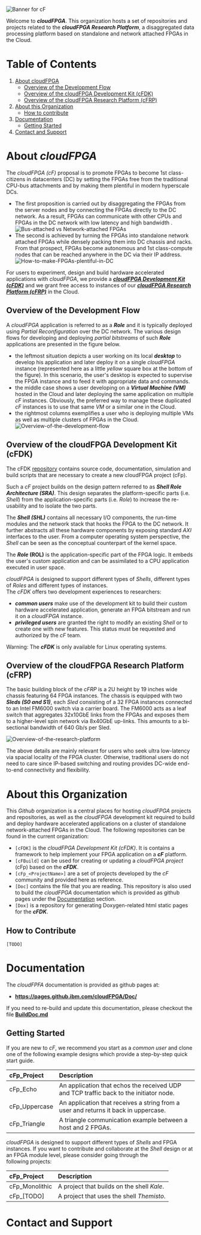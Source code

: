 ![Banner for cF](./imgs/banner.png)

Welcome to **_cloudFPGA_**. This organization hosts a set of repositories and projects related to the **_cloudFPGA 
 Research Platform_**, a disaggregated data processing platform based on standalone and network attached FPGAs in
 the Cloud.
 
 
# Table of Contents
1. [About cloudFPGA](#about-cloudfpga)
    * [Overview of the Development Flow](#overview-of-the-development-flow)
    * [Overview of the cloudFPGA Development Kit (cFDK)](#overview-of-the-cloudfpga-development-kit-cfdk)
    * [Overview of the cloudFPGA Research Platform (cFRP)](#overview-of-the-cloudfpga-research-platform-cfrp)
2. [About this Organization](#about-this-organization)
    * [How to contribute](#how-to-contribute)
3. [Documentation](#documentation)
    * [Getting Started](#getting-started)
4. [Contact and Support](#contact-and-support)


# About _cloudFPGA_
The _cloudFPGA (cF)_ proposal is to promote FPGAs to become 1st class-citizens in datacenters (DC)
 by setting the FPGAs free from the traditional CPU-bus attachments and by making them plentiful in
 modern hyperscale DCs. 
* The first proposition is carried out by disaggregating the FPGAs from the server nodes and by 
  connecting the FPGAs directly to the DC network. As a result, FPGAs can communicate with other 
  CPUs and FPGAs in the DC network with low latency and high bandwidth .
  ![Bus-attached vs Network-attached FPGAs](./imgs/about-cf-1.png)
* The second is achieved by turning the FPGAs into standalone network attached FPGAs while densely
  packing them into DC chassis and racks. From that prospect, FPGAs become autonomous and 1st class-compute
  nodes that can be reached anywhere in the DC via their IP address. 
  ![How-to-make-FPGAs-plentiful-in-DC](./imgs/about-cf-2.png)
 
For users to experiment, design and build hardware accelerated applications with _cloudFPGA_, we 
 provide a 
 [**_cloudFPGA Development Kit (cFDK)_**](#overview-of-the-cloudfpga-development-kit-(cfdk)) 
 and we grant free access to instances of our 
 [**_cloudFPGA Research Platform (cFRP)_**](#overview-of-the-cloudfpga-research-platform-(cfrp)) 
 in the Cloud.

## Overview of the Development Flow

A _cloudFPGA_ application is referred to as a **_Role_** and it is typically deployed using _Partial 
 Reconfiguration_ over the DC network. The various design flows for developing and deploying _partial bitstreams_ 
 of such **_Role_** applications are presented in the figure below.  
 * the leftmost situation depicts a user working on its local **_desktop_** to develop his application and later 
   deploy it on a single _cloudFPGA_ instance (represented here as a little _yellow_ square box at the bottom of
   the figure). In this scenario, the user's desktop is expected to supervise the FPGA instance and to feed it 
   with appropriate data and commands.    
 * the middle case shows a user developing on a **_Virtual Machine (VM)_** hosted in the Cloud and later 
   deploying the same application on multiple _cF_ instances. Obviously, the preferred way to manage these 
   duplicated _cF_ instances is to use that same _VM_ or a similar one in the Cloud. 
 * the rightmost columns exemplifies a user who is deploying multiple VMs as well as multiple clusters of
   FPGAs in the Cloud.
   ![Overview-of-the-development-flow](./imgs/dev-flow.png)

## Overview of the cloudFPGA Development Kit (cFDK)

The cFDK [repository](../../../cFDK) contains source code, documentation, simulation and build scripts that 
 are necessary to create a new cloudFPGA project (cFp). 
 
Such a _cF_ project builds on the design pattern referred to as **_Shell Role Architecture (SRA)_**. This design 
 separates the platform-specific parts (i.e. _Shell_) from the application-specific parts (i.e. _Role_) to 
 increase the re-usability and to isolate the two parts. 
 
The **_Shell (SHL)_** contains all necessary I/O components, the run-time modules and the network stack 
 that hooks the FPGA to the DC network. It further abstracts all these hardware components by exposing 
 standard _AXI_ interfaces to the user. From a computer operating system perspective, the _Shell_ can be 
 seen as the conceptual counterpart of the kernel space.

The **_Role_ (ROL)** is the application-specific part of the FPGA logic. It embeds the user's custom 
 application and can be assimilated to a CPU application executed in user space. 

_cloudFPGA_  is designed to support different types of _Shells_, different types of _Roles_ and different 
types of instances.   
The _cFDK_ offers two development experiences to researchers:
* **_common users_** make use of the development kit to build their custom hardware accelerated application,
  generate an FPGA bitstream and run it on a _cloudFPGA_ instance. 
* **_privileged users_** are granted the right to modify an existing _Shell_ or to create one with new 
  features. This status must be requested and authorized by the _cF_ team.  
 
Warning: The **_cFDK_** is only available for Linux operating systems.

## Overview of the cloudFPGA Research Platform (cFRP)

The basic building block of the _cFRP_ is a 2U height by 19 inches wide chassis featuring 64 FPGA instances.
 The chassis is equipped with two **_Sleds (S0 and S1)_**, each _Sled_ consisting of a 32 FPGA instances 
 connected to an Intel FM6000 switch via a carrier board. The FM6000 acts as a leaf switch that aggregates 
 32x10GbE links from the FPGAs and exposes them to a higher-level spin network via 8x40GbE up-links. This 
 amounts to a bi-sectional bandwidth of 640 Gb/s per Sled.
 
 ![Overview-of-the-research-platform](./imgs/cfrp.png)

The above details are mainly relevant for users who seek ultra low-latency via spacial locality of the FPGA
 cluster. Otherwise, traditional users do not need to care since IP-based switching and routing provides 
 DC-wide end-to-end connectivity and flexibility. 
 
# About this Organization
This _Github_ organization is a central places for hosting _cloudFPGA_ projects and repositories, 
 as well as the _cloudFPGA_ development kit required to build and deploy hardware 
 accelerated applications on a cluster of standalone network-attached FPGAs in the Cloud.
 The following repositories can be found in the current organization:
 * `[cFDK]` is the  _cloudFPGA Development Kit (cFDK)_. It is contains a framework to help 
    implement your FPGA application on a **_cF_** platform.
 * `[cFBuild]` can be used for creating or updating a _cloudFPGA project_ (cFp) based on
    the **_cFDK_**.
 * `[cFp_<ProjectName>]` are a set of projects developed by the _cF_ community and provided here as reference. 
 * `[Doc]` contains the file that you are reading. This repository is also used to build
    the _cloudFPGA_ documentation which is provided as github pages under the [Documentation](#documentation) section.
 * `[Dox]` is a repository for generating Doxygen-related html static pages for the  **_cFDK_**. 

## How to Contribute
    [TODO]

# Documentation
The _cloudFPFA_ documentation is provided as github pages at:
 * **https://pages.github.ibm.com/cloudFPGA/Doc/**
 
If you need to re-build and update this documentation, please checkout the file **[BuildDoc.md](./BuildDoc.md)**

## Getting Started
If you are new to _cF_, we recommend you start as a _common user_ and clone one of the following example 
 designs which provide a step-by-step quick start guide. 

| cFp_Project        | Description                    
|:-------------------|:---------------------------------------------
| cFp_Echo           | An application that echos the received UDP and TCP traffic back to the initiator node.   
| cFp_Uppercase      | An application that receives a string from a user and returns it back in uppercase. 
| cFp_Triangle       | A triangle communication example between a host and 2 FPGAs. 

_cloudFPGA_ is designed to support different types of _Shells_ and FPGA instances. If you want to contribute 
 and collaborate at the _Shell_ design or at an FPGA module level, please consider going through the  
 following projects:
 
| cFp_Project        | Description                    
|:-------------------|:---------------------------------------------
| cFp_Monolithic     | A project that builds on the shell _Kale_.   
| cFp_[TODO]         | A project that uses the shell _Themisto_. 

# Contact and Support


